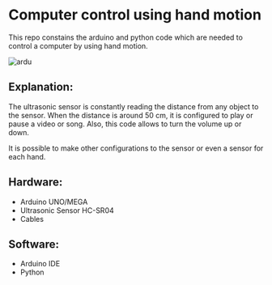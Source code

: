 # Computer control using hand motion
This repo constains the arduino and python code which are needed to control a computer by using hand motion.

![ardu][foto]

## Explanation:
The ultrasonic sensor is constantly reading the distance from any object to the sensor. When the distance is around 50 cm, it is configured to play or pause a video or song. Also, this code allows to turn the volume up or down.

It is possible to make other configurations to the sensor or even a sensor for each hand.

## Hardware:
* Arduino UNO/MEGA
* Ultrasonic Sensor HC-SR04 
* Cables

## Software:
* Arduino IDE
* Python






























[foto]:https://i0.wp.com/randomnerdtutorials.com/wp-content/uploads/2013/11/ultrasonic-sensor-with-arduino-hc-sr04.jpg?quality=100&strip=all&ssl=1